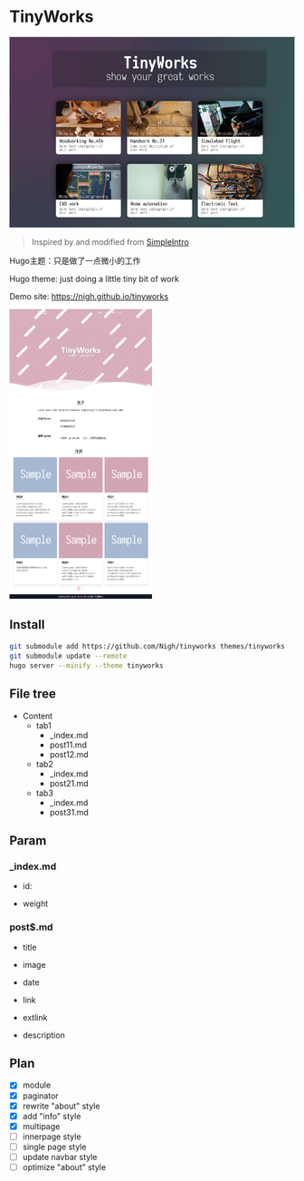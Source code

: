 # TinyWorks

![](https://raw.githubusercontent.com/Nigh/tinyworks/main/images/tn.png)

> Inspired by and modified from [SimpleIntro](https://github.com/gangjun06/SimpleIntro)

Hugo主题：只是做了一点微小的工作

Hugo theme: just doing a little tiny bit of work

Demo site: https://nigh.github.io/tinyworks

<img src="https://raw.githubusercontent.com/Nigh/tinyworks/main/images/main_page.jpg" alt="intro" style="zoom:50%;" />

## Install

```bash
git submodule add https://github.com/Nigh/tinyworks themes/tinyworks
git submodule update --remote
hugo server --minify --theme tinyworks
```

## File tree

- Content
  - tab1
    - _index.md
    - post11.md
    - post12.md
  - tab2
    - _index.md
    - post21.md
  - tab3
    - _index.md
    - post31.md

## Param

### _index.md

- id: 

- weight

### post$.md

- title

- image

- date

- link

- extlink

- description

## Plan

- [x] module
- [x] paginator
- [x] rewrite "about" style
- [x] add "info" style
- [x] multipage
- [ ] innerpage style
- [ ] single page style
- [ ] update navbar style
- [ ] optimize "about" style
